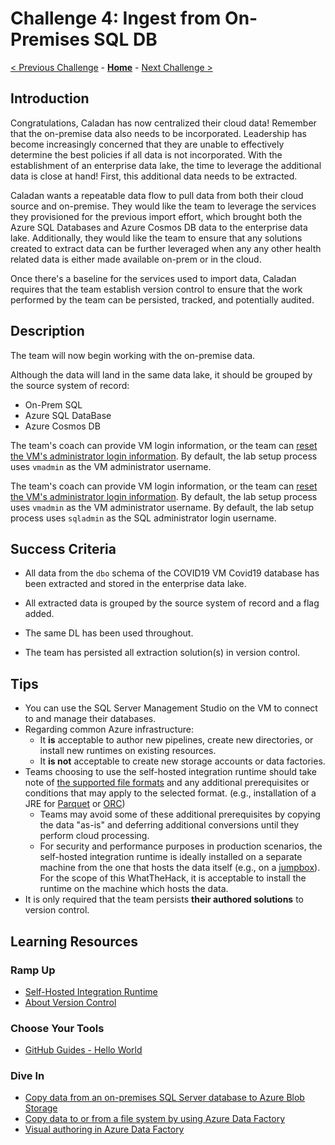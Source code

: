 # Challenge 4: Ingest from On-Premises SQL DB

[< Previous Challenge](./03-CloudIngest.md) - **[Home](../README.md)** - [Next Challenge >](./05-TransformLoad.md)

## Introduction

Congratulations, Caladan has now centralized their cloud data!
Remember that the on-premise data also needs to be incorporated. 
Leadership has become increasingly concerned that they are unable to effectively determine the best policies if all data is not incorporated. 
With the establishment of an enterprise data lake, the time to leverage the additional
data is close at hand!
First, this additional data needs to be extracted.

Caladan wants a repeatable data flow to pull data from both their cloud source and on-premise. 
They would like the team to leverage the services
they provisioned for the previous import effort, which brought
both the Azure SQL Databases and Azure Cosmos DB data to
the enterprise data lake.
Additionally, they would like the team to ensure that
any solutions created to extract data
can be further leveraged when any any other health related data is either made available on-prem or in the cloud. 

Once there's a baseline for the services used to import data,
Caladan requires that the team establish version control to ensure that the work performed by the team can be
persisted, tracked, and potentially audited.

## Description

The team will now begin working with the on-premise data. 

Although the data will land in the same data lake,
it should be grouped by the source system of record:
- On-Prem SQL
- Azure SQL DataBase
- Azure Cosmos DB

The team's coach can provide VM login information,
or the team can [reset the VM's administrator login information](https://docs.microsoft.com/en-us/azure/virtual-machines/troubleshooting/reset-rdp#reset-by-using-the-azure-portal).
By default, the lab setup process uses `vmadmin` as the VM administrator username.

The team's coach can provide VM login information,
or the team can [reset the VM's administrator login information](https://docs.microsoft.com/en-us/azure/virtual-machines/troubleshooting/reset-rdp#reset-by-using-the-azure-portal).
By default, the lab setup process uses `vmadmin` as the VM administrator username.
By default, the lab setup process uses `sqladmin` as the SQL administrator login username.

## Success Criteria

- All data from the `dbo` schema of the COVID19 VM Covid19  database
has been extracted and stored in the enterprise data lake.

- All extracted data is grouped by the source system of record and a flag added.  
- The same DL has been used throughout. 
- The team has persisted all extraction solution(s) in version control.

## Tips

- You can use the SQL Server Management Studio on the
VM to connect to and manage their databases.
- Regarding common Azure infrastructure:
    - It **is** acceptable to author new pipelines, create new directories,
    or install new runtimes on existing resources.
    - It **is not** acceptable to create new storage accounts or data factories.
- Teams choosing to use the self-hosted integration runtime should take note of
[the supported file formats](https://docs.microsoft.com/en-us/azure/data-factory/supported-file-formats-and-compression-codecs)
and any additional prerequisites or conditions that may
apply to the selected format.
(e.g., installation of a JRE for [Parquet](https://docs.microsoft.com/en-us/azure/data-factory/supported-file-formats-and-compression-codecs#parquet-format) or [ORC](https://docs.microsoft.com/en-us/azure/data-factory/supported-file-formats-and-compression-codecs#orc-format))
    - Teams may avoid some of these additional prerequisites
    by copying the data "as-is" and deferring
    additional conversions until they perform cloud processing.
    - For security and performance purposes in production scenarios,
    the self-hosted integration runtime is ideally installed on a separate
    machine from the one that hosts the data itself (e.g., on a
    [jumpbox](https://docs.microsoft.com/en-us/azure/architecture/reference-architectures/n-tier/n-tier-sql-server#architecture)).
    For the scope of this WhatTheHack, it is acceptable to install the runtime on the machine which hosts the data.
- It is only required that the team persists **their authored solutions** to
version control.

## Learning Resources

### Ramp Up

- [Self-Hosted Integration Runtime](https://docs.microsoft.com/en-us/azure/data-factory/concepts-integration-runtime#self-hosted-integration-runtime)
- [About Version Control](https://git-scm.com/book/en/v2/Getting-Started-About-Version-Control)

### Choose Your Tools

- [GitHub Guides - Hello World](https://guides.github.com/activities/hello-world/)

### Dive In

- [Copy data from an on-premises SQL Server database to Azure Blob Storage](https://docs.microsoft.com/en-us/azure/data-factory/tutorial-hybrid-copy-portal)
- [Copy data to or from a file system by using Azure Data Factory](https://docs.microsoft.com/en-us/azure/data-factory/connector-file-system)
- [Visual authoring in Azure Data Factory](https://docs.microsoft.com/en-us/azure/data-factory/author-visually)
